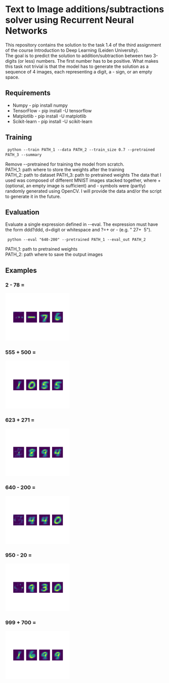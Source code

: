 # Text to Image additions/subtractions solver using Recurrent Neural Networks

This repository contains the solution to the task 1.4 of the third assignment of the course Introduction to Deep Learning (Leiden University).  
The goal is to predict the solution to addition/subtraction between two 3-digits (or less) numbers. The first number has to be positive. What makes this task not trivial is that the model has to generate the solution as a sequence of 4 images, each representing a digit, a - sign, or an empty space.

## Requirements
<ul>
  <li>Numpy - pip install numpy</li>
  <li>TensorFlow - pip install -U tensorflow</li>
  <li>Matplotlib - pip install -U matplotlib</li>
  <li>Scikit-learn - pip install -U scikit-learn</li>
</ul>

## Training
```
 python --train PATH_1 --data PATH_2 --train_size 0.7 --pretrained PATH_3 --summary
```
Remove --pretrained for training the model from scratch.  
PATH_1: path where to store the weights after the training  
PATH_2: path to dataset
PATH_3: path to pretrained weights
The data that I used was composed of different MNIST images stacked together, where + (optional, an empty image is sufficient) and - symbols were (partly) randomly generated using OpenCV. I will provide the data and/or the script to generate it in the future.

## Evaluation
Evaluate a single expression defined in --eval. The expression must have the form ddd?ddd, d=digit or whitespace and ?=+ or - (e.g. " 27+ &nbsp;5").  
```
 python --eval "640-200" --pretrained PATH_1 --eval_out PATH_2
```
PATH_1: path to pretrained weights  
PATH_2: path where to save the output images

## Examples
### 2 - 78 =
<img src="https://github.com/riccardomajellaro/Text2Image_AddSubSolver/blob/main/output/2-78.png" width="40%" />

### 555 + 500 =
<img src="https://github.com/riccardomajellaro/Text2Image_AddSubSolver/blob/main/output/555%2B500.png" width="40%" />

### 623 + 271 =
<img src="https://github.com/riccardomajellaro/Text2Image_AddSubSolver/blob/main/output/623%2B271.png" width="40%" />

### 640 - 200 =
<img src="https://github.com/riccardomajellaro/Text2Image_AddSubSolver/blob/main/output/640-200.png" width="40%" />

### 950 - 20 =
<img src="https://github.com/riccardomajellaro/Text2Image_AddSubSolver/blob/main/output/950-20.png" width="40%" />

### 999 + 700 =
<img src="https://github.com/riccardomajellaro/Text2Image_AddSubSolver/blob/main/output/999%2B700.png" width="40%" />
